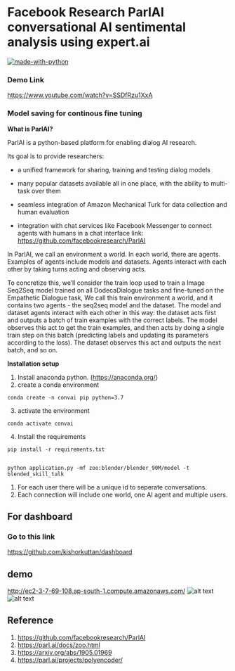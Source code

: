 # Facebook Research ParlAI conversational AI sentimental analysis using expert.ai
[![made-with-python](https://img.shields.io/badge/Made%20with-Python-1f425f.svg)](https://www.python.org/)

### Demo Link
https://www.youtube.com/watch?v=SSDfRzu1XxA


### Model saving for continous fine tuning


**What is ParlAI?**

ParlAI is a python-based platform for enabling dialog AI research.

Its goal is to provide researchers:

  * a unified framework for sharing, training and testing dialog models

  *  many popular datasets available all in one place, with the ability to multi-task over them

  * seamless integration of Amazon Mechanical Turk for data collection and human evaluation

  * integration with chat services like Facebook Messenger to connect agents with humans in a chat interface
link: https://github.com/facebookresearch/ParlAI

In ParlAI, we call an environment a world. In each world, there are agents. Examples of agents include models and datasets. Agents interact with each other by taking turns acting and observing acts.

To concretize this, we’ll consider the train loop used to train a Image Seq2Seq model trained on all DodecaDialogue tasks and fine-tuned on the Empathetic Dialogue task, We call this train environment a world, and it contains two agents - the seq2seq model and the dataset. The model and dataset agents interact with each other in this way: the dataset acts first and outputs a batch of train examples with the correct labels. The model observes this act to get the train examples, and then acts by doing a single train step on this batch (predicting labels and updating its parameters according to the loss). The dataset observes this act and outputs the next batch, and so on.


**Installation setup**

1. Install anaconda python. (https://anaconda.org/)
2. create a conda environment
``` 
conda create -n convai pip python=3.7
```
3. activate the environment
``` 
conda activate convai
```
4. Install the requirements
``` 
pip install -r requirements.txt
```





``` 

python application.py -mf zoo:blender/blender_90M/model -t blended_skill_talk

```
1. For each user there will be a unique id to seperate conversations. 
2. Each connection will include one world, one AI agent and multiple users.

## For dashboard
### Go to this link

https://github.com/kishorkuttan/dashboard
## demo
http://ec2-3-7-69-108.ap-south-1.compute.amazonaws.com/
![alt text](https://github.com/kishorkuttan/Deep-Coversational-AI-Sentiment-Analysis-dashboard-/blob/master/Screenshot%20from%202021-06-23%2002-32-46.png)
![alt text](https://github.com/kishorkuttan/Deep-Coversational-AI-Sentiment-Analysis-dashboard-/blob/master/Screenshot%20from%202021-06-23%2002-33-02.png)



## Reference
1. https://github.com/facebookresearch/ParlAI
2. https://parl.ai/docs/zoo.html
3. https://arxiv.org/abs/1905.01969
4. https://parl.ai/projects/polyencoder/ 





